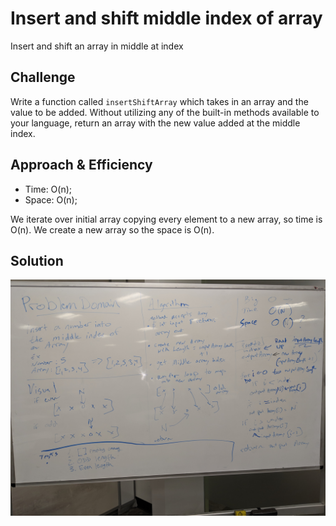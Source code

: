 # Insert and shift middle index of array
<!-- Short summary or background information -->
Insert and shift an array in middle at index

## Challenge
<!-- Description of the challenge -->
Write a function called `insertShiftArray` which takes in an array and the value to be added. Without utilizing any of the built-in methods available to your language, return an array with the new value added at the middle index.

## Approach & Efficiency

* Time: O(n);
* Space: O(n);

We iterate over initial array copying every element to a new array, so time is O(n). We create a new array so the space is O(n).

## Solution
<!-- Embedded whiteboard image -->
![image](https://raw.githubusercontent.com/al1s/Data-Structures-and-Algorithms/master/assets/array_shift.jpg)
